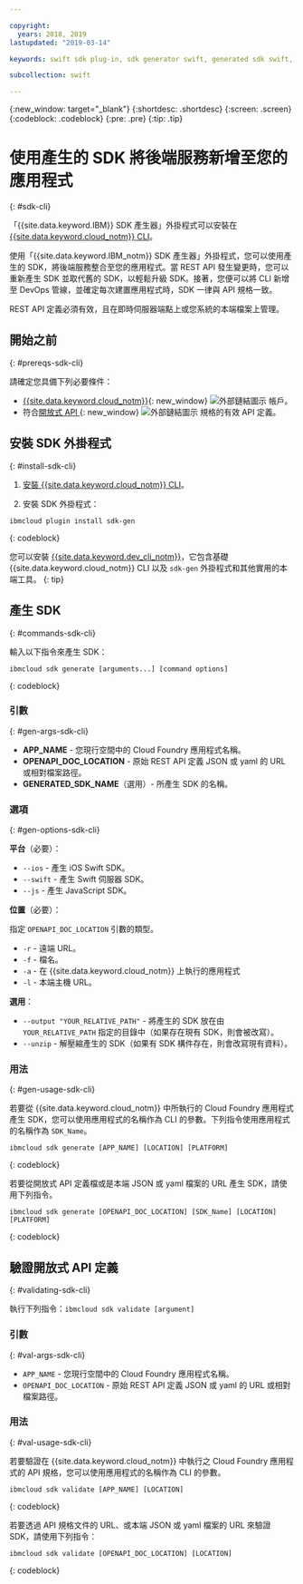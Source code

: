 ```yaml
---

copyright:
  years: 2018, 2019
lastupdated: "2019-03-14"

keywords: swift sdk plug-in, sdk generator swift, generated sdk swift, devops pipeline swift, open api swift, sdkgen swift, ibmcloud sdk swift

subcollection: swift

---
```


{:new_window: target="_blank"}
{:shortdesc: .shortdesc}
{:screen: .screen}
{:codeblock: .codeblock}
{:pre: .pre}
{:tip: .tip}

# 使用產生的 SDK 將後端服務新增至您的應用程式
{: #sdk-cli}

「{{site.data.keyword.IBM}} SDK 產生器」外掛程式可以安裝在 [{{site.data.keyword.cloud_notm}} CLI](/docs/cli?topic=cloud-cli-ibmcloud-cli#ibmcloud-cli)。

使用「{{site.data.keyword.IBM_notm}} SDK 產生器」外掛程式，您可以使用產生的 SDK，將後端服務整合至您的應用程式。當 REST API 發生變更時，您可以重新產生 SDK 並取代舊的 SDK，以輕鬆升級 SDK。接著，您便可以將 CLI 新增至 DevOps 管線，並確定每次建置應用程式時，SDK 一律與 API 規格一致。

REST API 定義必須有效，且在即時伺服器端點上或您系統的本端檔案上管理。

## 開始之前
{: #prereqs-sdk-cli}

請確定您具備下列必要條件：

* [{{site.data.keyword.cloud_notm}}](http://cloud.ibm.com){: new_window} ![外部鏈結圖示](../../icons/launch-glyph.svg "外部鏈結圖示") 帳戶。
* 符合[開放式 API ](https://www.openapis.org/){: new_window} ![外部鏈結圖示](../../icons/launch-glyph.svg "外部鏈結圖示") 規格的有效 API 定義。

## 安裝 SDK 外掛程式
{: #install-sdk-cli}

1. [安裝 {{site.data.keyword.cloud_notm}} CLI](/docs/cli?topic=cloud-cli-ibmcloud-cli#ibmcloud-cli)。

2. 安裝 SDK 外掛程式：
  ```
  ibmcloud plugin install sdk-gen
  ```
  {: codeblock}

您可以安裝 [{{site.data.keyword.dev_cli_notm}}](/docs/cli?topic=cloud-cli-ibmcloud-cli#install_plug-in)，它包含基礎 {{site.data.keyword.cloud_notm}} CLI 以及 `sdk-gen` 外掛程式和其他實用的本端工具。
{: tip}

## 產生 SDK
{: #commands-sdk-cli}

輸入以下指令來產生 SDK：
```
ibmcloud sdk generate [arguments...] [command options]
```
{: codeblock}

### 引數
{: #gen-args-sdk-cli}

* **APP_NAME** - 您現行空間中的 Cloud Foundry 應用程式名稱。
* **OPENAPI_DOC_LOCATION** - 原始 REST API 定義 JSON 或 yaml 的 URL 或相對檔案路徑。
* **GENERATED_SDK_NAME**（選用）- 所產生 SDK 的名稱。

### 選項
{: #gen-options-sdk-cli}

**平台**（必要）：
  * `--ios` - 產生 iOS Swift SDK。
  * `--swift` - 產生 Swift 伺服器 SDK。
  * `--js` - 產生 JavaScript SDK。

**位置**（必要）：

指定 `OPENAPI_DOC_LOCATION` 引數的類型。

  * `-r` - 遠端 URL。
  * `-f` - 檔名。
  * `-a` - 在 {{site.data.keyword.cloud_notm}} 上執行的應用程式
  * `-l` - 本端主機 URL。

**選用**：
  * `--output "YOUR_RELATIVE_PATH"` - 將產生的 SDK 放在由 `YOUR_RELATIVE_PATH` 指定的目錄中（如果存在現有 SDK，則會被改寫）。
  * `--unzip` - 解壓縮產生的 SDK（如果有 SDK 構件存在，則會改寫現有資料）。

### 用法
{: #gen-usage-sdk-cli}

若要從 {{site.data.keyword.cloud_notm}} 中所執行的 Cloud Foundry 應用程式產生 SDK，您可以使用應用程式的名稱作為 CLI 的參數。下列指令使用應用程式的名稱作為 `SDK_Name`。

```
ibmcloud sdk generate [APP_NAME] [LOCATION] [PLATFORM]
```
{: codeblock}

若要從開放式 API 定義檔或是本端 JSON 或 yaml 檔案的 URL 產生 SDK，請使用下列指令。

```
ibmcloud sdk generate [OPENAPI_DOC_LOCATION] [SDK_Name] [LOCATION] [PLATFORM]
```
{: codeblock}


## 驗證開放式 API 定義
{: #validating-sdk-cli}

執行下列指令：`ibmcloud sdk validate [argument]`

### 引數
{: #val-args-sdk-cli}

* `APP_NAME` - 您現行空間中的 Cloud Foundry 應用程式名稱。
* `OPENAPI_DOC_LOCATION` - 原始 REST API 定義 JSON 或 yaml 的 URL 或相對檔案路徑。

### 用法
{: #val-usage-sdk-cli}

若要驗證在 {{site.data.keyword.cloud_notm}} 中執行之 Cloud Foundry 應用程式的 API 規格，您可以使用應用程式的名稱作為 CLI 的參數。
```
ibmcloud sdk validate [APP_NAME] [LOCATION]
```
{: codeblock}

若要透過 API 規格文件的 URL、或本端 JSON 或 yaml 檔案的 URL 來驗證 SDK，請使用下列指令：
```
ibmcloud sdk validate [OPENAPI_DOC_LOCATION] [LOCATION]
```
{: codeblock}

